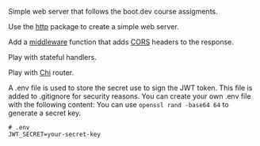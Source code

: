 Simple web server that follows the boot.dev course assigments.

Use the [http](https://pkg.go.dev/net/http) package to create a simple web server.

Add a [middleware](https://developer.mozilla.org/en-US/docs/Glossary/Middleware) function
that adds [CORS](https://developer.mozilla.org/en-US/docs/Web/HTTP/CORS) headers to the response.

Play with stateful handlers.

Play with [Chi](https://go-chi.io/#/README) router.

A .env file is used to store the secret use to sign the JWT token.
This file is added to .gitignore for security reasons.
You can create your own .env file with the following content:
You can use ```openssl rand -base64 64``` to generate a secret key.

```
# .env
JWT_SECRET=your-secret-key
```





